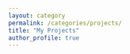 ```yaml
---
layout: category
permalink: /categories/projects/
title: "My Projects"
author_profile: true
---
```

